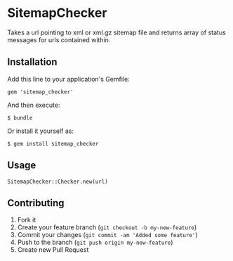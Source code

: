 # SitemapChecker

Takes a url pointing to xml or xml.gz sitemap file and returns array of status messages for urls contained within.

## Installation

Add this line to your application's Gemfile:

    gem 'sitemap_checker'

And then execute:

    $ bundle

Or install it yourself as:

    $ gem install sitemap_checker

## Usage

`SitemapChecker::Checker.new(url)`


## Contributing

1. Fork it
2. Create your feature branch (`git checkout -b my-new-feature`)
3. Commit your changes (`git commit -am 'Added some feature'`)
4. Push to the branch (`git push origin my-new-feature`)
5. Create new Pull Request

